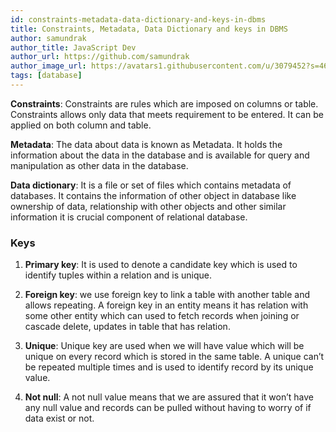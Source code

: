 ```yaml
---
id: constraints-metadata-data-dictionary-and-keys-in-dbms
title: Constraints, Metadata, Data Dictionary and keys in DBMS
author: samundrak
author_title: JavaScript Dev
author_url: https://github.com/samundrak
author_image_url: https://avatars1.githubusercontent.com/u/3079452?s=460&u=e5bd48488cb71b665ea5403192c6b8a963644a08&v=4
tags: [database]
---
```


**Constraints**: Constraints are rules which are imposed on columns or table. Constraints allows only data that meets requirement to be entered. It can be applied on both column and table.

<!-- truncate -->

**Metadata**: The data about data is known as Metadata. It holds the information about the data in the database and is available for query and manipulation as other data in the database.

**Data dictionary**: It is a file or set of files which contains metadata of databases. It contains the information of other object in database like ownership of data, relationship with other objects and other similar information it is crucial component of relational database.

### Keys

1.  **Primary key**: It is used to denote a candidate key which is used to identify tuples within a relation and is unique.
2.  **Foreign key**: we use foreign key to link a table with another table and allows repeating. A foreign key in an entity means it has relation with some other entity which can used to fetch records when joining or cascade delete, updates in table that has relation.

3.  **Unique**: Unique key are used when we will have value which will be unique on every record which is stored in the same table. A unique can’t be repeated multiple times and is used to identify record by its unique value.

4.  **Not null**: A not null value means that we are assured that it won’t have any null value and records can be pulled without having to worry of if data exist or not.
